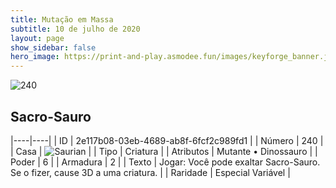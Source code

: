 ```yaml
---
title: Mutação em Massa
subtitle: 10 de julho de 2020
layout: page
show_sidebar: false
hero_image: https://print-and-play.asmodee.fun/images/keyforge_banner.jpg
---
```


![240](https://cdn.keyforgegame.com/media/card_front/pt/479_240_98J2GP8V55VX_pt.png)

## Sacro-Sauro

|----|----|
| ID | 2e117b08-03eb-4689-ab8f-6fcf2c989fd1 |
| Número | 240 |
| Casa | ![Saurian](https://archonarcana.com/images/thumb/9/9e/Saurian_P.png/22px-Saurian_P.png "Sauro") |
| Tipo | Criatura |
| Atributos | Mutante • Dinossauro |
| Poder | 6 |
| Armadura | 2 |
| Texto | Jogar: Você pode exaltar Sacro-Sauro. Se o fizer, cause 3D a uma criatura. |
| Raridade | Especial Variável |
